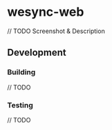 # wesync-web

// TODO Screenshot & Description

## Development

### Building

// TODO

### Testing

// TODO

